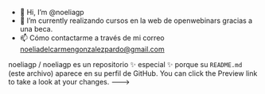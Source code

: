 
- 👋 Hi, I’m @noeliagp
- 🌱 I’m currently realizando cursos en la web de  openwebinars gracias a  una beca.
- 📫 Cómo contactarme a través de mi correo noeliadelcarmengonzalezpardo@gmail.com

noeliagp / noeliagp es un repositorio ✨ especial ✨ porque su `README.md` (este archivo) aparece en su perfil de GitHub.
You can click the Preview link to take a look at your changes.
--->
